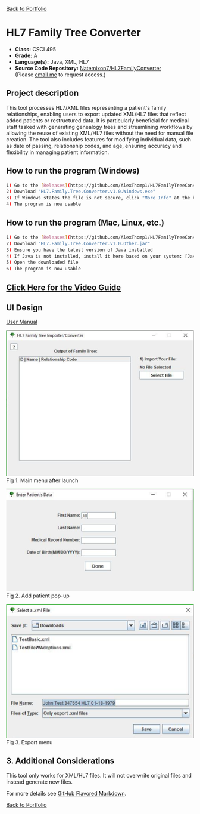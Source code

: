 [Back to Portfolio](./)

HL7 Family Tree Converter
===============

-   **Class:** CSCI 495
-   **Grade:** A
-   **Language(s):** Java, XML, HL7
-   **Source Code Repository:** [Natemixon7/HL7FamilyConverter](https://github.com/Natemixon7/HL7FamilyTreeConverter)  
    (Please [email me](mailto:NRMixon@csustudent.net?subject=GitHub%20Access) to request access.)

## Project description

This tool processes HL7/XML files representing a patient's family relationships, enabling users to export updated XML/HL7 files that reflect added patients or restructured data. It is particularly beneficial for medical staff tasked with generating genealogy trees and streamlining workflows by allowing the reuse of existing XML/HL7 files without the need for manual file creation. The tool also includes features for modifying individual data, such as date of passing, relationship codes, and age, ensuring accuracy and flexibility in managing patient information.

## How to run the program (Windows)

```bash
1) Go to the [Releases](https://github.com/AlexThomp1/HL7FamilyTreeConverter/releases) section of this page
2) Download "HL7.Family.Tree.Converter.v1.0.Windows.exe"
3) If Windows states the file is not secure, click "More Info" at the bottom, and click "Run Anyway" 
4) The program is now usable
```

## How to run the program (Mac, Linux, etc.)

```bash
1) Go to the [Releases](https://github.com/AlexThomp1/HL7FamilyTreeConverter/releases) section of this page
2) Download "HL7.Family.Tree.Converter.v1.0.Other.jar" 
3) Ensure you have the latest version of Java installed 
4) If Java is not installed, install it here based on your system: [Java Installation Link](https://www.java.com/en/download/manual.jsp)
5) Open the downloaded file
6) The program is now usable
```

## [Click Here for the Video Guide](https://www.youtube.com/watch?v=darrJ0l5nAI)

## UI Design

[User Manual](pdf/HL7FamilyTreeConverterUserGuide.pdf)

![screenshot](images/HL7Images/MainMenu.png)  
Fig 1. Main menu after launch

![screenshot](images/HL7Images/AddPatient.png)  
Fig 2. Add patient pop-up

![screenshot](images/HL7Images/Export.png)  
Fig 3. Export menu

## 3. Additional Considerations

This tool only works for XML/HL7 files. It will not overwrite original files and instead generate new files.

For more details see [GitHub Flavored Markdown](https://guides.github.com/features/mastering-markdown/).

[Back to Portfolio](./)
